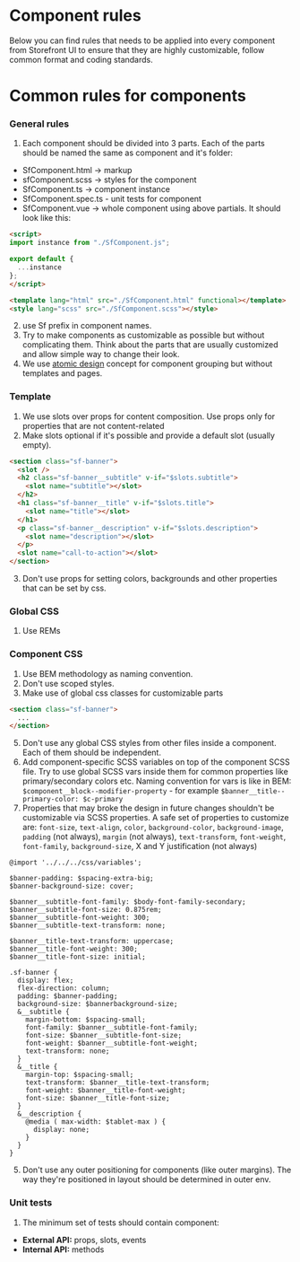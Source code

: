 # Component rules

Below you can find rules that needs to be applied into every component from Storefront UI to ensure that they are highly customizable, follow common format and coding standards.

# Common rules for components

### General rules

1. Each component should be divided into 3 parts. Each of the parts should be named the same as component and it's folder:

- SfComponent.html -> markup
- sfComponent.scss -> styles for the component
- SfComponent.ts -> component instance
- SfComponent.spec.ts - unit tests for component
- SfComponent.vue -> whole component using above partials. It should look like this:

```html
<script>
import instance from "./SfComponent.js";

export default {
  ...instance
};
</script>

<template lang="html" src="./SfComponent.html" functional></template>
<style lang="scss" src="./SfComponent.scss"></style>

```

2. use Sf prefix in component names.
3. Try to make components as customizable as possible but without complicating them. Think about the parts that are usually customized and allow simple way to change their look.
4. We use [atomic design](http://bradfrost.com/blog/post/atomic-web-design/) concept for component grouping but without templates and pages.

### Template

1. We use slots over props for content composition. Use props only for properties that are not content-related
2. Make slots optional if it's possible and provide a default slot (usually empty).

```html
<section class="sf-banner">
  <slot />
  <h2 class="sf-banner__subtitle" v-if="$slots.subtitle">
    <slot name="subtitle"></slot>
  </h2>
  <h1 class="sf-banner__title" v-if="$slots.title">
    <slot name="title"></slot>
  </h1>
  <p class="sf-banner__description" v-if="$slots.description">
    <slot name="description"></slot>
  </p>
  <slot name="call-to-action"></slot>
</section>
```
3. Don't use props for setting colors, backgrounds and other properties that can be set by css.

### Global CSS

1. Use REMs

### Component CSS

1. Use BEM methodology as naming convention.
2. Don't use scoped styles.
3. Make use of global css classes for customizable parts

```html
<section class="sf-banner">
  ...
</section>
```


5. Don't use any global CSS styles from other files inside a component. Each of them should be independent.
6. Add component-specific SCSS variables on top of the component SCSS file. Try to use global SCSS vars inside them for common properties like primary/secondary colors etc. Naming convention for vars is like in BEM: `$component__block--modifier-property` - for example `$banner__title--primary-color: $c-primary`
7. Properties that may broke the design in future changes shouldn't be customizable via SCSS properties. A safe set of properties to customize are: `font-size`, `text-align`, `color`, `background-color`, `background-image`, `padding` (not always), `margin` (not always), `text-transform`, `font-weight`, `font-family`, `background-size`, X and Y justification (not always)

```sss
@import '../../../css/variables';

$banner-padding: $spacing-extra-big;
$banner-background-size: cover;

$banner__subtitle-font-family: $body-font-family-secondary;
$banner__subtitle-font-size: 0.875rem;
$banner__subtitle-font-weight: 300;
$banner__subtitle-text-transform: none;

$banner__title-text-transform: uppercase;
$banner__title-font-weight: 300;
$banner__title-font-size: initial;

.sf-banner {
  display: flex;
  flex-direction: column;
  padding: $banner-padding;
  background-size: $bannerbackground-size;
  &__subtitle {
    margin-bottom: $spacing-small;
    font-family: $banner__subtitle-font-family;
    font-size: $banner__subtitle-font-size;
    font-weight: $banner__subtitle-font-weight;
    text-transform: none;
  }
  &__title {
    margin-top: $spacing-small;
    text-transform: $banner__title-text-transform;
    font-weight: $banner__title-font-weight;
    font-size: $banner__title-font-size;
  }
  &__description {
    @media ( max-width: $tablet-max ) {
      display: none;
    }
  }
}
```

5. Don't use any outer positioning for components (like outer margins). The way they're positioned in layout should be determined in outer env.

### Unit tests

1. The minimum set of tests should contain component:
- **External API:** props, slots, events
- **Internal API:** methods


